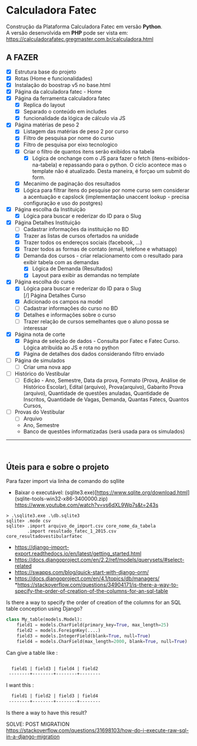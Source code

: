 # Calculadora Fatec  
Construção da Plataforma Calculadora Fatec em versão **Python**.  
A versão desenvolvida em **PHP** pode ser vista em: <https://calculadorafatec.gregmaster.com.br/calculadora.html>

## A FAZER  
- [x] Estrutura base do projeto    
- [x] Rotas (Home e funcionalidades)     
- [x] Instalação do boostrap v5 no base.html    
- [x] Página da calculadora fatec - Home  
- [x] Página da ferramenta calculadora fatec  
    - [x] Replica do layout  
    - [x] Separado o conteúdo em includes  
    - [x] funcionalidade da lógica de cálculo via JS  
- [x] Página matérias de peso 2  
    - [x] Listagem das matérias de peso 2 por curso  
    - [x] Filtro de pesquisa por nome do curso 
    - [x] Filtro de pesquisa por eixo tecnologico  
    - [x] Criar o filtro de quantos itens serão exibidos na tabela  
        - [x] Lógica de onchange com o JS para fazer o fetch (itens-exibidos-na-tabela) e repassando para o python. O ciclo acontece mas o template não é atualizado. Desta maneira, é forçao um submit do form.
    - [x] Mecanimo de paginação dos resultados  
    - [x] Lógica para filtrar itens do pesquise por nome curso sem considerar a acentuação e capslock  (implementação unaccent lookup - precisa configuração e uso do postgres)
- [x] Página escolha da Instituição       
    - [x] Lógica para buscar e rederizar do ID para o Slug  
- [x] Página Detalhes Instituição  
    - [ ] Cadastrar informações da instituição  no BD
    - [x] Trazer as listas de cursos ofertados na unidade    
    - [x] Trazer todos os endereços sociais (facebook, ...)  
    - [x] Trazer todos as formas de contato (email, telefone e whatsapp)      
    - [x] Demanda dos cursos - criar relacionamento com o resultado para exibir tabela com  as demandas  
        - [x] Lógica de Demanda (Resultados)  
        - [x] Layout para exibir as demandas no template  
- [x] Página escolha do curso  
    - [x] Lógica para buscar e rederizar do ID para o Slug   
[/] Página Detalhes Curso  
    - [x] Adicionado os campos na model  
    - [ ] Cadastrar informações do curso  no BD
    - [x] Detalhes e informações sobre o curso  
    - [ ]  Trazer relação de cursos semelhantes que o aluno possa se interessar  
- [x] Página nota de corte    
    - [x] Página de seleção de dados - Consulta por Fatec e Fatec Curso. Lógica atribuída ao JS e rota no python  
    - [x] Página de detalhes dos dados considerando filtro enviado  
- [ ] Página de simulados   
    - [ ] Criar uma nova app  
- [ ] Histórico  do Vestibular
    - [ ] Edição - Ano, Semestre, Data da prova, Formato (Prova, Análise de Histórico Escolar), Edital (arquivo), Prova(arquivo), Gabarito Prova (arquivo), Quantidade de questões anuladas, Quantidade de Inscritos, Quantidade de Vagas, Demanda, Quantas Fatecs, Quantos Cursos, 
- [ ] Provas do Vestibular    
    - [ ] Arquivo
    - Ano, Semestre
    - Banco de questões informatizadas (será usada para os simulados)
***
<br />

## Úteis para e sobre o projeto

Para fazer import via linha de comando do sqllite
* Baixar o executável: (sqlite3.exe)[https://www.sqlite.org/download.html] (sqlite-tools-win32-x86-3400000.zip)
https://www.youtube.com/watch?v=vs6dXL9Wp7s&t=243s

``` sheel
> .\sqlite3.exe .\db.sqlite3
sqlite> .mode csv
sqlite> .import arquivo_de_import.csv core_nome_da_tabela
        .import resultado_fatec_1_2015.csv core_resultadovestibularfatec
``` 

* https://django-import-export.readthedocs.io/en/latest/getting_started.html
* https://docs.djangoproject.com/en/2.2/ref/models/querysets/#select-related
* https://swapps.com/blog/quick-start-with-django-orm/
* https://docs.djangoproject.com/en/4.1/topics/db/managers/
*https://stackoverflow.com/questions/34904171/is-there-a-way-to-specify-the-order-of-creation-of-the-columns-for-an-sql-table  

Is there a way to specify the order of creation of the columns for an SQL table conception using Django?

``` python
class My_table(models.Model):
    field1 = models.CharField(primary_key=True, max_length=25)
    field2 = models.ForeignKey(....)
    field3 = models.IntegerField(blank=True, null=True)
    field4 = models.CharField(max_length=2000, blank=True, null=True)
```    
Can give a table like :

```html

  field1 | field3 | field4 | field2  
 --------+--------+--------+--------
```

I want this :

```html
  field1 | field2 | field3 | field4  
 --------+--------+--------+--------
```

Is there a way to have this result?

SOLVE:
POST MIGRATION
https://stackoverflow.com/questions/31698103/how-do-i-execute-raw-sql-in-a-django-migration
